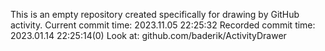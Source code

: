 This is an empty repository created specifically for drawing by GitHub activity.
Current commit time: 2023.11.05 22:25:32
Recorded commit time: 2023.01.14 22:25:14(0)
Look at: github.com/baderik/ActivityDrawer
